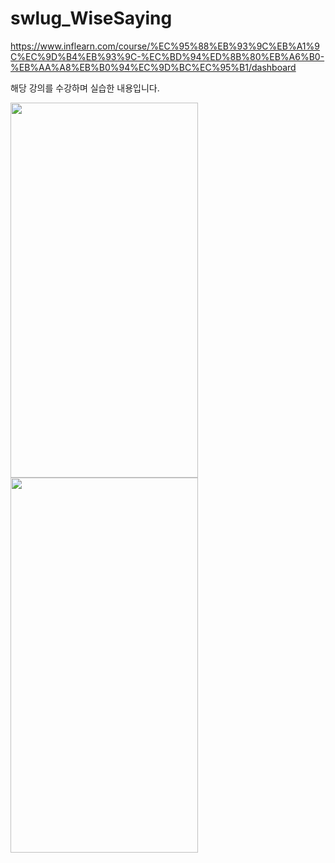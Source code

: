 # swlug_WiseSaying

https://www.inflearn.com/course/%EC%95%88%EB%93%9C%EB%A1%9C%EC%9D%B4%EB%93%9C-%EC%BD%94%ED%8B%80%EB%A6%B0-%EB%AA%A8%EB%B0%94%EC%9D%BC%EC%95%B1/dashboard


해당 강의를 수강하며 실습한 내용입니다.


<div>
<img src="https://user-images.githubusercontent.com/66731780/189266231-f727f9f7-4ef4-45f3-bec6-75ba48ca02a3.png" width="300" height="600"/>
<img src="https://user-images.githubusercontent.com/66731780/189266319-c64d5ec2-0cb0-48f0-849d-99388ca40ec1.png" width="300" height="600"/>
</div>

